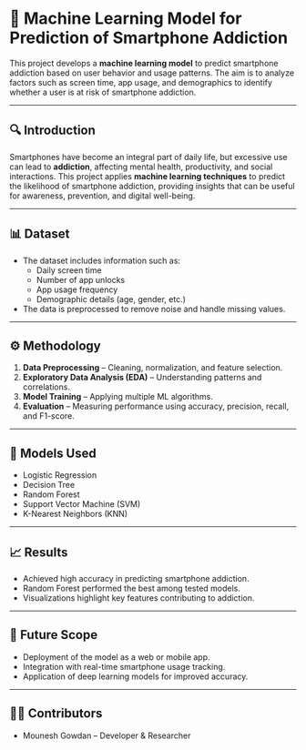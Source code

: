 # 📱 Machine Learning Model for Prediction of Smartphone Addiction  

This project develops a **machine learning model** to predict smartphone addiction based on user behavior and usage patterns. The aim is to analyze factors such as screen time, app usage, and demographics to identify whether a user is at risk of smartphone addiction.  

---

## 🔍 Introduction
Smartphones have become an integral part of daily life, but excessive use can lead to **addiction**, affecting mental health, productivity, and social interactions. This project applies **machine learning techniques** to predict the likelihood of smartphone addiction, providing insights that can be useful for awareness, prevention, and digital well-being.  

---

## 📊 Dataset
- The dataset includes information such as:
  - Daily screen time  
  - Number of app unlocks  
  - App usage frequency  
  - Demographic details (age, gender, etc.)  
- The data is preprocessed to remove noise and handle missing values.  

---

## ⚙️ Methodology
1. **Data Preprocessing** – Cleaning, normalization, and feature selection.  
2. **Exploratory Data Analysis (EDA)** – Understanding patterns and correlations.  
3. **Model Training** – Applying multiple ML algorithms.  
4. **Evaluation** – Measuring performance using accuracy, precision, recall, and F1-score.  

---

## 🤖 Models Used
- Logistic Regression  
- Decision Tree  
- Random Forest  
- Support Vector Machine (SVM)  
- K-Nearest Neighbors (KNN)  

---

## 📈 Results
- Achieved high accuracy in predicting smartphone addiction.  
- Random Forest performed the best among tested models.  
- Visualizations highlight key features contributing to addiction.


---


## 🚀 Future Scope
- Deployment of the model as a web or mobile app.
- Integration with real-time smartphone usage tracking.
- Application of deep learning models for improved accuracy.

---

## 👨‍💻 Contributors
 - Mounesh Gowdan – Developer & Researcher


